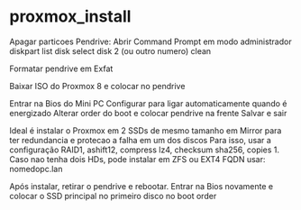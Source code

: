 # proxmox_install

Apagar particoes Pendrive:
Abrir Command Prompt em modo administrador
diskpart
list disk
select disk 2 (ou outro numero)
clean

Formatar pendrive em Exfat

Baixar ISO do Proxmox 8 e colocar no pendrive

Entrar na Bios do Mini PC
Configurar para ligar automaticamente quando é energizado
Alterar order do boot e colocar pendrive na frente
Salvar e sair

Ideal é instalar o Proxmox em 2 SSDs de mesmo tamanho em Mirror para ter redundancia e protecao a falha em um dos discos
Para isso, usar a configuração RAID1, ashift12, compress lz4, checksum sha256, copies 1.
Caso nao tenha dois HDs, pode instalar em ZFS ou EXT4
FQDN usar: nomedopc.lan

Após instalar, retirar o pendrive e rebootar. Entrar na Bios novamente e colocar o SSD principal no primeiro disco no boot order



